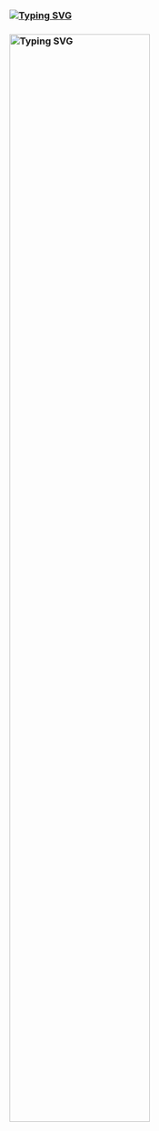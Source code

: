 ### <a href="https://git.io/typing-svg"><img src="https://readme-typing-svg.herokuapp.com?font=Fira+Code&pause=1000&color=15F722&width=435&lines=Hi%2C+I+am+Enes+Talha;Department+of+Computer+Programming" alt="Typing SVG" /></a>


### <img width="70%" src="https://github-readme-stats.vercel.app/api/top-langs/?username=enestalhakarakoc&langs_count=10&title_color=6366f1&text_color=ffffff&icon_color=3382ed&bg_color=0f172a&hide_border=true&locale=en&custom_title=Top%20%Languages" alt="Typing SVG" />
